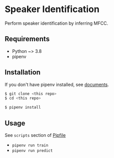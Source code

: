 # Speaker Identification

Perform speaker identification by inferring MFCC.

## Requirements

- Python ~> 3.8
- pipenv

## Installation

If you don't have pipenv installed, see [documents](https://github.com/pypa/pipenv).

```sh
$ git clone <this repo>
$ cd <this repo>

$ pipenv install
```

## Usage

See `scripts` section of [Pipfile](./Pipfile)

- `pipenv run train`
- `pipenv run predict`
